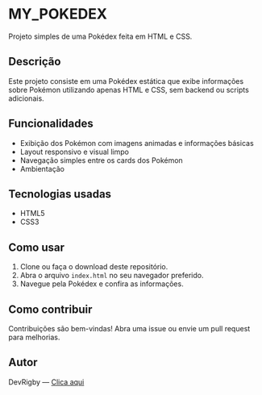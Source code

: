 # MY_POKEDEX

Projeto simples de uma Pokédex feita em HTML e CSS.

## Descrição

Este projeto consiste em uma Pokédex estática que exibe informações sobre Pokémon utilizando apenas HTML e CSS, sem backend ou scripts adicionais.

## Funcionalidades

- Exibição dos Pokémon com imagens animadas e informações básicas
- Layout responsivo e visual limpo
- Navegação simples entre os cards dos Pokémon
- Ambientação

## Tecnologias usadas

- HTML5
- CSS3

## Como usar

1. Clone ou faça o download deste repositório.
2. Abra o arquivo `index.html` no seu navegador preferido.
3. Navegue pela Pokédex e confira as informações.

## Como contribuir

Contribuições são bem-vindas! Abra uma issue ou envie um pull request para melhorias.

## Autor


DevRigby — [Clica aqui](https://github.com/DevRigby)


